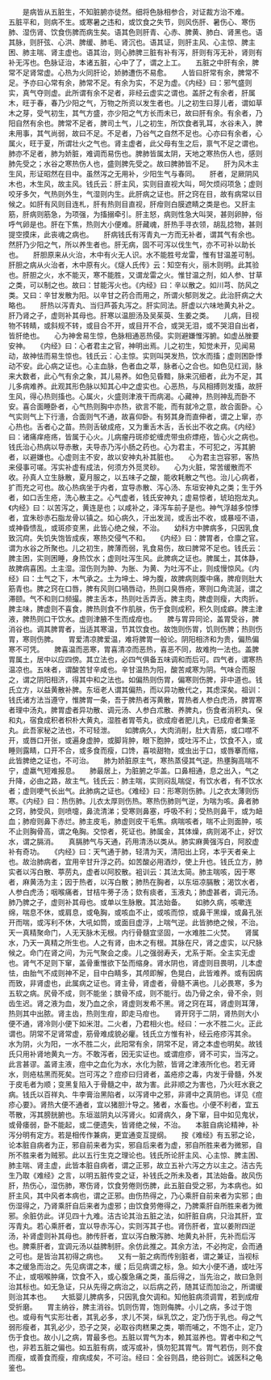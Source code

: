 <!-- { "loadSidebar": true } -->
　　是病皆从五脏生，不知脏腑亦徒然。细将色脉相参合，对证裁方治不难。　　五脏平和，则病不生。或寒暑之违和，或饮食之失节，则风伤肝、暑伤心、寒伤肺、湿伤肾、饮食伤脾而病生矣。语其色则肝青、心赤、脾黄、肺白、肾黑也。语其脉，则肝弦、心洪、脾缓、肺毛、肾沉也。语其证，则肝主风、心主惊、脾主困、肺主喘、肾主虚也。语其治，则心肺脾三脏有补有泻，肝则有泻无补，肾则有补无泻也。色脉证治，本诸五脏，心中了了，谓之上工。　　五脏之中肝有余，脾常不足肾常虚。心热为火同肝论，娇肺遭伤不易愈。　　人皆曰肝常有余，脾常不足。予亦曰心常有余，肺常不足。有余为实，不足为虚。《内经》曰：邪气盛则实，真气夺则虚。此所谓有余不足者，非经云虚实之谓也。盖肝之有余者，肝属木，旺于春，春乃少阳之气，万物之所资以发生者也。儿之初生曰芽儿者，谓如草木之芽，受气初生，其气方盛，亦少阳之气方长而未已，故曰肝有余。有余者，乃阳自然有余也。脾常不足者，脾司土气，儿之初生，所饮食者乳耳，水谷未入，脾未用事，其气尚弱，故曰不足。不足者，乃谷气之自然不足也。心亦曰有余者，心属火，旺于夏，所谓壮火之气也。肾主虚者，此父母有生之后，禀气不足之谓也。肺亦不足者，肺为娇脏，难调而易伤也。脾肺皆属太阴，天地之寒热伤人也，感则肺先受之；水谷之寒热伤人也，盛则脾先受之。故曰脾肺皆不足。　　肝为风木主生风，形证昭然在目中。虽然泻之无用补，少阳生气与春同。　　肝者，足厥阴风木也，木生风，故主风。钱氏云：肝主风，实则目直视大叫，呵欠烦闷项急；虚则咬牙多欠，气热则外生，气湿则内生。此肝病之证也。肝之窍在目，故有病常以目候之。如肝有风则目连札，肝有热则目直视，肝疳则白膜遮睛之类是也。又肝主筋，肝病则筋急，为项强，为搐搦牵引。肝主怒，病则性急大叫哭，甚则卵肿，俗呼气卵是也。肝在下焦，热则大小便难。肝藏魂，肝热手寻衣领，胡乱捻物，甚则提空摸床，此丧魂之病也。　　肝病钱氏有泻青丸一方而无补者，谓其气有余也。然肝乃少阳之气，所以养生者也。肝无病，固不可泻以伐生气，亦不可补以助长也。　　肝胆原来从火治，木中有火无人识。水不能胜号龙雷，惟有甘温差可制。　　肝胆之病从火治者，木中原有火。《燧人氏传》云：知空有火，丽木则明。此其验也。肝胆之火，水不能灭，寒不能胜，又谓龙雷之火。惟甘温之剂，如人参、甘草之类，可以制之也。故曰：甘能泻火也。《内经》曰：辛以散之。如川芎、防风之类。又曰：辛甘发散为阳。以辛甘之药合而用之，所谓火郁则发之。此治肝病之大略也。　　肝热以泻青丸、当归芦荟丸泻之。肝实同法。肝虚以六味地黄丸补之。肝乃肾之子，虚则补其母也。肝寒以温胆汤及吴茱萸、生姜之类。　　儿病，目视物不转睛，或斜规不转，或目合不开，或目开不合，或哭无泪，或不哭泪自出者，皆肝绝也。　　心为神舍易生惊，色脉相通恶热侵。实则避嫌惟泻腑。如虚丛脞要安神。　　《内经》曰：心者君主之官，神明出焉。儿之初生，知觉未开，见闻易动，故神怯而易生惊也。钱氏云：心主惊。实则叫哭发热，饮水而搐；虚则困卧悸动不安。此心病之证也。心主血脉，色者血之萃，脉者心之合也。如色见红润，脉来大数者，此心气有余之象，其儿易养。如色见昏黯，脉来沉细者，此为不足，其儿多病难养。此观其形色脉以知其心中之虚实也。心恶热，与风相搏则发搐，故肝生风，得心热则搐也。心属火，火盛则津液干而病渴。心藏神，热则神乱而卧不安。喜合面睡卧者，心气热则胸中亦热，欲言不能，而有就冷之意，故合面卧。心气实则气上下行濇，合面则气不通，故喜仰卧。有努其身而直伸者，谓之上窜，亦心热也。舌者心之苗。热则舌破成疮，又为重舌木舌，舌长出不收之病。《内经》曰：诸痛痒疮疡，皆属于心火。儿病瘤丹斑疹蛇缠虎带虫疥熛疮，皆心火之病也。　　钱氏治心热病以导赤散，夫导赤乃泻小肠之药也。心为君主，不可犯之，泻其腑者，以避嫌也。心虚则主不安，故以安神丸补其脏也。　　心为君主岂容邪，客热来侵事可嗟。泻实补虚有成法，何须方外觅灵砂。　　心为火脏，常苦缓散而不收。孙真人立生脉散，夏月服之，以五味子之酸，能收耗散之气也。治儿心病者，扩而充之可也。故心热病坐于内者，宜导赤散、泻心汤、东垣安神丸之类；生于外者，如口舌生疮，洗心散主之。心气虚者，钱氏安神丸；虚易惊者，琥珀抱龙丸。《内经》曰：以苦泻之，黄连是也；以咸补之，泽泻车前子是也。神气浮越多惊悸者，宜朱砂赤石脂龙骨以镇之。如心病久，汗出发润，或舌出不收，或暴哑不语，或神昏愦乱，或斑疹变黑，此皆心绝之候，不治。　　幼科方中脾病多，只因乳食致沉疴。失饥失饱皆成疾，寒热交侵气不和。　　《内经》曰：脾胃者，仓廪之官。谓为水谷之所聚也。儿之初生，脾薄而弱，乳食易伤，故曰脾常不足也。钱氏云：脾主困，实则困睡，身热饮水；虚则吐泻生风。此脾病之证也。脾属土，其体静，故脾病喜困。土主湿。湿伤则为肿、为胀、为黄、为吐泻不止，则成慢惊风。《内经》曰：土气之下，木气承之。土为坤土、坤为腹，故脾病则腹中痛，脾疳则肚大筋青也。脾之窍在口唇，脾有风则口喎唇动，热则口臭唇疮，寒则口角流涎，谓之滞颐。气不和则口频撮。脾主舌本，热则吐舌弄舌。脾主肉，脾虚则瘦，大肉折。脾主味，脾虚则不喜食，脾热则食不作肌肤，伤于食则成积，积久则成癖。脾主津液，脾热则口干饮水。虚则津腋不生而成疳也。　　脾与胃异同论，盖胃受谷，脾消谷也。调其脾胃者，当适其寒温，节其饮食也。故饱则伤胃，饥则伤脾；热则伤胃，寒则伤脾。　　胃爱清凉脾爱温，难将脾胃一般论。阴阳相济和为贵，偏热偏寒不可凭。　　脾喜温而恶寒，胃喜清凉而恶热，喜恶不同，故难拘一法也。盖脾胃属土，居中以应四傍。其立法也，必四气俱备五味调和而后可。四气者，谓寒热温凉也。五味者，谓酸苦甘辛咸也。辛甘温热为阳，酸苦咸寒为阴。气味合而服之，谓之阴阳相济，得其中和之法也。如偏热则伤胃，偏寒则伤脾，非中道也。钱氏立方，以益黄散补脾。东垣老人谓其偏热，而以异功散代之，其虑深矣。祖训：钱氏诸方法当遵守，惟脾胃一条，吾于脾热者泻黄散，胃热者人参白虎汤，脾胃寒者理中汤丸，脾胃虚者异功散、调元汤、人参白朮散、养脾丸，伤食者消积丸、保和丸，宿食成积者枳朴大黄丸，湿胜者胃苓丸，欲成疳者肥儿丸，已成疳者集圣丸。此吾家秘之法也，不可轻泄。　　如脾病久，大肉消削，肚大青筋，或口噤不开，或唇口开张，或遍身虚肿，或脚背肿，眼下胞肿，或吐泻不止，饮食不入，或睡则露睛，口开不合，或多食而瘦，口馋，喜啖甜物，或虫出于口，或唇搴而缩，此皆脾绝之证也，不可治。　　肺为娇脏原主气，寒热蒸侵其气逆。热壅胸高喘不宁，虚羸气短难报息。　　肺最居上，为脏腑之华盖。口鼻相通，息之出入，气之升降，必由之路，故主气。钱氏云：肺主喘，实则闷乱喘促，有饮水者，有不饮水者；虚则哽气长出气。此肺病之证也。《难经》曰：形寒则伤肺。儿之衣太薄则伤寒。《内经》曰：热伤肺。儿衣太厚则伤热。寒热伤肺则气逆，为喘为咳。鼻者肺之窍，肺受风，则喷嚏，鼻流清涕；受寒则鼻塞，呼吸不利；受热则鼻干，或为衄血；肺疳则鼻下赤烂。肺主皮毛，肺虚则皮干毛焦。病喘咳者，喘不止则面肿，咳不止则胸骨高，谓之龟胸。交惊者，死证也。肺属金，其体燥，病则渴不止，好饮水，谓之膈消。　　真膈肺气与天通，药用清汤以类从。肺实麻黄强泻白，阿胶虚补有奇功。　　《内经》曰：天气通于肺，轻清为天，清阳出上窍，本乎天者亲上也。故治肺病者，宜用辛甘升浮之药。如苦酸必用酒炒，使上升也。钱氏立方，肺实者以泻白散、葶苈丸，虚者以阿胶散。袓训云：其法太简。肺主喘咳，因于寒者，麻黄汤为主；因于热者，以泻白散；肺热在胸者，以东垣凉膈散；渴饮水者，人参白虎汤；咽喉痛者，甘桔牛蒡子汤；欬有痰者，玉液丸；肺虚甚者，调元汤。肺乃脾之子，虚则补其母也。或单以生脉散。其法始备。　　如肺久病，咳嗽连绵，喘息不休，或肩息，或龟胸，或咳血不止，或咳而惊，或鼻干黑燥，或鼻孔张开而喘，或泻利不休，大吼如筒，或面目虚浮，上喘气逆。此皆肺绝之候，不治。　　天一真精聚命门，人无天脉木无根。内行骨髓宜坚固，一水难胜二火焚。　　肾属水，乃天一真精之所生也。人之有肾，由木之有根。其脉在尺，肾之虚实，以尺脉候之。命门在肾之间，为元气聚会之虔。儿之强弱寿夭，尤系于斯。全主实无虚也。肾气不足则下窜，盖骨重惟欲下坠而缩身。肾水阴也，肾虚则目畏明，儿本虚怯，由胎气不成则神不足，目中白睛多，其颅即解，色晃白，此皆难养。或有因病而致，非肾虚也，此属病之证也。肾主骨，肾虚者，骨髓不满也。儿必畏寒，多为五软之病。尻骨不成，则不能坐；膑骨不成，则不能行。齿乃骨之余，骨不余，则齿生迟。肾之液为血，发乃血之余，肾虚则发希不黑。肾之窍在耳，肾虚则耳薄，热则其中出脓。肾主齿，热则生疳，即走马疳也。　　肾开窍于二阴，肾热则大小便不通，肾冷则小便下如米泔。二火者，乃君相火也。经曰：一水不胜二火。正此谓也。阴常不足肾常虚，筋骨难成貌必癯。钱氏立方惟有补，经云疮疹泻其余。　　水为阴，火为阳，一水不胜二火，此阳常有余，阴常不足，肾之本虚也明矣。故钱氏只用补肾地黄丸一方。不敢泻者，因无实证也。或谓痘疹，肾不可实，当泻之。此言甚谬。盖肾主液，痘中之血化为水，水化为脓，皆肾之津液所化也。若无肾水，则疮枯黑而死矣。岂可泻之？痘疹曰归肾者，盖疮疹之毒，内发于骨髓，外发于皮毛者为顺；变黑复陷入于骨髓之中，故为害。此非顺之为害也，乃火旺水衰之病。钱氏以百祥丸、牛李膏治黑陷者，以泻肾中之邪，非肾中之真阴也。详见《痘疹心要》。肾热大便不通者，宜以猪胆汁导之。猪者，水畜也。小便不利者，宜五苓散，泻其膀胱腑也。东垣滋阴丸以泻肾火。如肾病久，身下窜，目中如见鬼状，或骨痿弱，卧不能起，或二便遗失，皆肾绝之候，不治。　　本脏自病论精神，补泻分明有定方。若是相传作兼病，更宜通变互提纲。　　按《难经》有五邪之论，论本脏自病者为正，邪自前来者为实，邪自后来者为虚，邪自所胜来者为微邪，自所不胜来者为贼邪。此以五行生克之理论也。钱氏所论肝主风、心主惊、脾主困、肺主喘、肾主虚，此皆本脏自病者，谓之正邪，故立五补六泻之方以主之。洁古先生乃取《难经》之言，以明五脏传变之证，补钱氏之所未及者，其法始备。故风伤肝，热伤心，湿伤肺，寒伤肾，饮食劳倦则伤脾，此五脏自受之邪，为本病也。如肝主风，其中风者本病也，谓之正邪。由伤热得之，乃心乘肝自前来者为实邪；由伤湿得之，乃肾乘肝自后来者为虚邪；由饮食劳倦得之，乃脾乘肝自所胜来者为微邪。余脏仿此。详见四十九难。洁古论其治五脏之法，如肝脏自病，只治其肝，宜泻青丸。若心乘肝者，宜以导赤泻心，实则泻其子也。肾伤肝者，宜以姜附四逆汤，补肾虚则补其母也。肺传肝者，宜以泻白散泻肺、地黄丸补肝，先补而后泻也。脾乘肝者，宜调元汤以益脾制肝。余仿此推之。其余方法，不必拘定，会而通之可也。是皆治其初得之病也。　　又有一脏之病而传别脏者，谓之兼证，当视标本之缓急而治之。先见病谓之本，缓；后见病谓之标，急。如大小便不通，或吐泻不止，或咽喉肿痛，饮食不入，或心腹急痛之类，虽后得之，当先治之，故曰急则治其标也。如无急证，只从先得之病治之，以后病之药，随其证而加治之，所谓缓则治其本也。　　大抵婴儿脾病多，只因乳食欠调和。知他脏病须调胃，若到成疳受折磨。　　胃主纳谷，脾主消谷。饥则伤胃，饱则侮脾。小儿之病，多过于饱也。或母有气实形壮者，其乳必多，求儿不哭，纵乳饮之，定乃伤于乳也。母之气弱形瘦者，其乳必少，恐子之哭，必取谷肉糕果之类，嚼而哺之，不饱不止，定乃伤于食也。故小儿之病，胃最多也。五脏以胃气为本，赖其滋养也。胃者中和之气也，非若五脏之偏也。如五脏有病，或泻或补，慎勿犯其胃气。胃气若伤，则不食而瘦，或善食而瘦，疳病成矣，不可治。经曰：全谷则昌，绝谷则亡。诚医科之龟鉴也。
